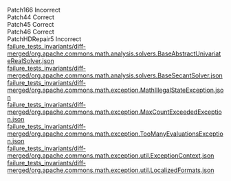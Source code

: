 Patch166 Incorrect  
Patch44 Correct  
Patch45 Correct  
Patch46 Correct  
PatchHDRepair5 Incorrect  
[failure_tests_invariants/diff-merged/org.apache.commons.math.analysis.solvers.BaseAbstractUnivariateRealSolver.json](https://boyang9602.github.io/?datasource=https://raw.githubusercontent.com/boyang9602/tmp/master/Math/50/failure_tests_invariants/diff-merged/org.apache.commons.math.analysis.solvers.BaseAbstractUnivariateRealSolver.json)  
[failure_tests_invariants/diff-merged/org.apache.commons.math.analysis.solvers.BaseSecantSolver.json](https://boyang9602.github.io/?datasource=https://raw.githubusercontent.com/boyang9602/tmp/master/Math/50/failure_tests_invariants/diff-merged/org.apache.commons.math.analysis.solvers.BaseSecantSolver.json)  
[failure_tests_invariants/diff-merged/org.apache.commons.math.exception.MathIllegalStateException.json](https://boyang9602.github.io/?datasource=https://raw.githubusercontent.com/boyang9602/tmp/master/Math/50/failure_tests_invariants/diff-merged/org.apache.commons.math.exception.MathIllegalStateException.json)  
[failure_tests_invariants/diff-merged/org.apache.commons.math.exception.MaxCountExceededException.json](https://boyang9602.github.io/?datasource=https://raw.githubusercontent.com/boyang9602/tmp/master/Math/50/failure_tests_invariants/diff-merged/org.apache.commons.math.exception.MaxCountExceededException.json)  
[failure_tests_invariants/diff-merged/org.apache.commons.math.exception.TooManyEvaluationsException.json](https://boyang9602.github.io/?datasource=https://raw.githubusercontent.com/boyang9602/tmp/master/Math/50/failure_tests_invariants/diff-merged/org.apache.commons.math.exception.TooManyEvaluationsException.json)  
[failure_tests_invariants/diff-merged/org.apache.commons.math.exception.util.ExceptionContext.json](https://boyang9602.github.io/?datasource=https://raw.githubusercontent.com/boyang9602/tmp/master/Math/50/failure_tests_invariants/diff-merged/org.apache.commons.math.exception.util.ExceptionContext.json)  
[failure_tests_invariants/diff-merged/org.apache.commons.math.exception.util.LocalizedFormats.json](https://boyang9602.github.io/?datasource=https://raw.githubusercontent.com/boyang9602/tmp/master/Math/50/failure_tests_invariants/diff-merged/org.apache.commons.math.exception.util.LocalizedFormats.json)  
